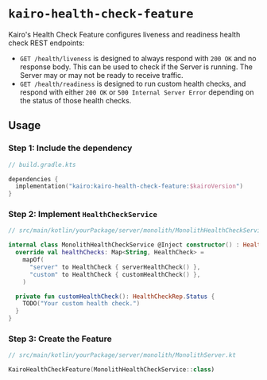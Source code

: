 # `kairo-health-check-feature`

Kairo's Health Check Feature configures liveness and readiness health check REST endpoints:

- `GET /health/liveness` is designed to always respond with `200 OK` and no response body.
  This can be used to check if the Server is running.
  The Server may or may not be ready to receive traffic.
- `GET /health/readiness` is designed to run custom health checks,
  and respond with either `200 OK` or `500 Internal Server Error`
  depending on the status of those health checks.

## Usage

### Step 1: Include the dependency

```kotlin
// build.gradle.kts

dependencies {
  implementation("kairo:kairo-health-check-feature:$kairoVersion")
}
```

### Step 2: Implement `HealthCheckService`

```kotlin
// src/main/kotlin/yourPackage/server/monolith/MonolithHealthCheckService.kt

internal class MonolithHealthCheckService @Inject constructor() : HealthCheckService() {
  override val healthChecks: Map<String, HealthCheck> =
    mapOf(
      "server" to HealthCheck { serverHealthCheck() },
      "custom" to HealthCheck { customHealthCheck() },
    )

  private fun customHealthCheck(): HealthCheckRep.Status {
    TODO("Your custom health check.")
  }
}
```

### Step 3: Create the Feature

```kotlin
// src/main/kotlin/yourPackage/server/monolith/MonolithServer.kt

KairoHealthCheckFeature(MonolithHealthCheckService::class)
```
